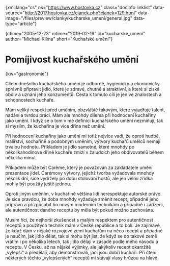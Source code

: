 
{xml:lang="cs" ns="https://www.hostovka.cz" class="docinfo linklist" data-source="http://2017.hostovka.cz/clanek.php?clanek=129.html" data-image="/files/preview/clanky/kucharske_umeni/general.jpg" data-type="article"}

{ctime="2005-12-23" mtime="2019-02-19" id="kucharske_umeni" author="Michael Klíma" short="Kuchařské umění"}

# Pomíjivost kuchařského umění

<!-- generated attribute kw by user_udpatekw.sh on 2019-06-30, do not edit -->

{kw="gastronomie"}

Cílem dnešního kuchařského umění je odborně, hygienicky a ekonomicky správně připravit jídlo, které je zdravé, chutné a atraktivní, a které si získá obdiv a uznání jeho konzumentů. Cesta k tomuto cíli je jen ve znalostech a schopnostech kuchaře.

Mám veliký respekt před uměním, obzvláště takovým, které vyjadřuje talent, nadání a tvrdou práci. Mám ale mnohdy dilema při hodnocení kuchařiny jako umění. I když se o tom v mé definici kuchařského umění nezmiňuji, tak si myslím, že kuchařina je více dřina než umění.

Při hodnocení kuchařiny jako umění mi totiž nejvíce vadí, že oproti hudbě, malířství, sochařině a podobným uměním, výtvory kuchařů umělců nemají trvalou hodnotu. Příkladem je jídlo samotné, které mnohdy po několikahodinové dřině kuchaře zmizí v žaludcích jeho obdivovatelů během několika minut.

Příkladem může být Carême, který je považován za zakladatele umění prezentace jídel. Carémovy výtvory, jejichž tvorba vyžadovala mnohdy několik dní, sice vydržely po dobu stolování hostů, ale jen velmi zřídka mohly být použity ještě jednou.

Oproti jiným uměním, v kuchařině většina lidí nerespektuje autorské právo. Je sice pravdou, že doba mnohdy vyžaduje změnit recept, případně jeho přípravu a přizpůsobit ho novým moderním technikám a případně i zařízení, ale autentičnost daného receptu by měla být pokud možno zachována.

Musím říci, že nejhorší zkušenost s malým respektem pro autentičnost receptů a použitých technik mám v České republice a to bolí. Je zajímavé, že když dám v nějaké rozvojové zemi kuchařům na něco recept a případně je naučím, jak jídlo dělat, tak si mohu být jist, že když se do takové země vrátím i po několika letech, tak jídlo dělají v zásadě podle mého návodu a receptu. V Česku, až na nějaké výjimky, ale jakýkoliv recept okamžitě „vylepší“ a předělají, aby demonstrovali, jací jsou dobří kuchaři. Při čtení některých těchto „vylepšených“ receptů mi stávají vlasy hrůzou na hlavě.


